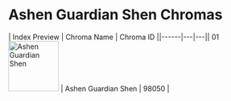 # Ashen Guardian Shen Chromas

| Index  Preview | Chroma Name | Chroma ID ||------|---|---|| 01  <img src='https://raw.communitydragon.org/latest/plugins/rcp-be-lol-game-data/global/default/v1/champion-chroma-images/98/98050.png' alt='Ashen Guardian Shen' width='100'> | Ashen Guardian Shen | 98050 |